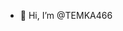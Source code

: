 - 👋 Hi, I’m @TEMKA466

<!---
TEMKA466/TEMKA466 is a ✨ special ✨ repository because its `README.md` (this file) appears on your GitHub profile.
You can click the Preview link to take a look at your changes.
--->
